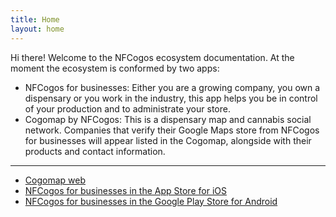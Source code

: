 ```yaml
---
title: Home
layout: home
---
```


Hi there! Welcome to the NFCogos ecosystem documentation. At the moment the ecosystem is conformed by two apps:

- NFCogos for businesses: Either you are a growing company, you own a dispensary or you work in the industry, this app helps you be in control of your production and to administrate your store.
- Cogomap by NFCogos: This is a dispensary map and cannabis social network. Companies that verify their Google Maps store from NFCogos for businesses will appear listed in the Cogomap, alongside with their products and contact information.

---

- [Cogomap web](https://map.nfcogos.com)
- [NFCogos for businesses in the App Store for iOS](https://apps.apple.com/uy/app/nfcogos/id6446027098)
- [NFCogos for businesses in the Google Play Store for Android](https://play.google.com/store/apps/details?id=com.nfcogos)
